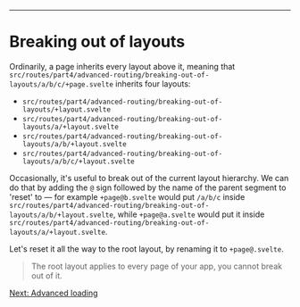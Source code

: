 ------
# **Breaking out of layouts**
Ordinarily, a page inherits every layout above it, meaning that <code data-file="src/routes/part4/advanced-routing/breaking-out-of-layouts/a/b/c/+page.svelte">src/routes/part4/advanced-routing/breaking-out-of-layouts/a/b/c/+page.svelte</code> inherits four layouts:
- <code data-file="./+layout.svelte">src/routes/part4/advanced-routing/breaking-out-of-layouts/+layout.svelte</code>
- <code data-file="./a/+layout.svelte">src/routes/part4/advanced-routing/breaking-out-of-layouts/a/+layout.svelte</code>
- <code data-file="./a/b/+layout.svelte">src/routes/part4/advanced-routing/breaking-out-of-layouts/a/b/+layout.svelte</code>
- <code data-file="./a/b/c/+layout.svelte">src/routes/part4/advanced-routing/breaking-out-of-layouts/a/b/c/+layout.svelte</code>

Occasionally, it's useful to break out of the current layout hierarchy. We can do that by adding the `@` sign followed by the name of the parent segment to 'reset' to — for example `+page@b.svelte` would put `/a/b/c` inside <code data-file="src/routes/part4/advanced-routing/breaking-out-of-layouts/a/b/+layout.svelte">src/routes/part4/advanced-routing/breaking-out-of-layouts/a/b/+layout.svelte</code>, while `+page@a.svelte` would put it inside <code data-file="src/routes/part4/advanced-routing/breaking-out-of-layouts/a/+layout.svelte">src/routes/part4/advanced-routing/breaking-out-of-layouts/a/+layout.svelte</code>.

Let's reset it all the way to the root layout, by renaming it to `+page@.svelte`.

> The root layout applies to every page of your app, you cannot break out of it.

[Next: Advanced loading](/part4/advanced-loading/universal-load-functions)
